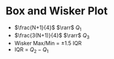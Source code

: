 # Box and Wisker Plot
- $\frac{N+1}{4}$ $\rarr$ $Q_1$
- $\frac{3(N+1)}{4}$ $\rarr$ $Q_3$
- Wisker Max/Min = $\pm 1.5$ IQR
- IQR = $Q_2 - Q_1$